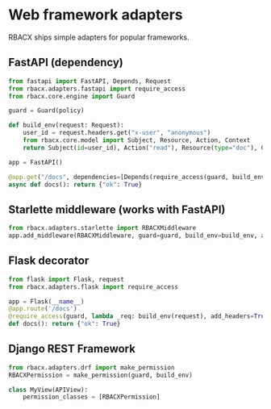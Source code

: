 
# Web framework adapters

RBACX ships simple adapters for popular frameworks.

## FastAPI (dependency)
```python
from fastapi import FastAPI, Depends, Request
from rbacx.adapters.fastapi import require_access
from rbacx.core.engine import Guard

guard = Guard(policy)

def build_env(request: Request):
    user_id = request.headers.get("x-user", "anonymous")
    from rbacx.core.model import Subject, Resource, Action, Context
    return Subject(id=user_id), Action("read"), Resource(type="doc"), Context()

app = FastAPI()

@app.get("/docs", dependencies=[Depends(require_access(guard, build_env, add_headers=True))])
async def docs(): return {"ok": True}
```

## Starlette middleware (works with FastAPI)
```python
from rbacx.adapters.starlette import RBACXMiddleware
app.add_middleware(RBACXMiddleware, guard=guard, build_env=build_env, add_headers=True)
```

## Flask decorator
```python
from flask import Flask, request
from rbacx.adapters.flask import require_access

app = Flask(__name__)
@app.route('/docs')
@require_access(guard, lambda _req: build_env(request), add_headers=True)
def docs(): return {"ok": True}
```

## Django REST Framework
```python
from rbacx.adapters.drf import make_permission
RBACXPermission = make_permission(guard, build_env)

class MyView(APIView):
    permission_classes = [RBACXPermission]
```
